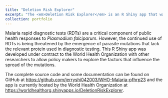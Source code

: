 ```yaml
---
title: "Deletion Risk Explorer"
excerpt: "The <em>Deletion Risk Explorer</em> is an R Shiny app that was developed for the World Health Organization to allow policy makers to explore how countries may be at risk of rapid diagnostic test failures based policy and environmental changes.<br /><br /><img src='/images/deletion-risk.png'>"
collection: portfolio
---
```


Malaria rapid diagnostic tests (RDTs) are a critical component of public health responses to <em>Plasmodium falciparum</em>. However, the continued use of RDTs is being threatened by the emergence of parasite mutations that lack the relevant protein used in diagnostic testing. This R Shiny app was developed under contract to the World Health Organization with other researchers to allow policy makers to explore the factors that influence the spread of the mutations.

The complete source code and some documentation can be found on GitHub at https://github.com/jerryshi042003/WHO-Malaria-pfhrp23 and the app is currently hosted by the World Health Organization at https://worldhealthorg.shinyapps.io/DeletionRiskExplorer.
